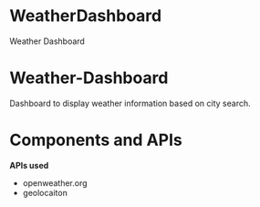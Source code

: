 # WeatherDashboard
Weather Dashboard
# Weather-Dashboard
Dashboard to display weather information based on city search.

# Components and APIs
**APIs used**
- openweather.org
- geolocaiton 


